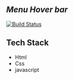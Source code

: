 ## _Menu Hover bar_

[![Build Status](https://res.cloudinary.com/dlbipxxlr/image/upload/v1672307581/gitHub-repository-images/menu-02_hqbm1z.png)](https://63ad63ef6f72c105a995e42c--glowing-douhua-8d8c90.netlify.app/)

## Tech Stack
- Html
- Css
- javascript
